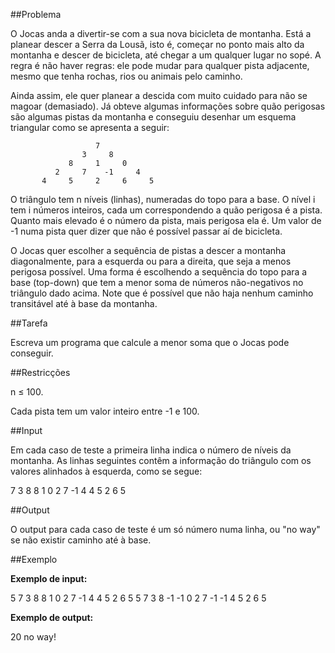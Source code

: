 ##Problema

O Jocas anda a divertir-se com a sua nova bicicleta de montanha. Está a planear descer a Serra da Lousã, isto é, começar no ponto mais alto da montanha e descer de bicicleta, até chegar a um qualquer lugar no sopé. A regra é não haver regras: ele pode mudar para qualquer pista adjacente, mesmo que tenha rochas, rios ou animais pelo caminho.

Ainda assim, ele quer planear a descida com muito cuidado para não se magoar (demasiado). Já obteve algumas informações sobre quão perigosas são algumas pistas da montanha e conseguiu desenhar um esquema triangular como se apresenta a seguir:

                       7
                    3     8
                 8     1     0
              2     7    -1     4
           4     5     2     6     5

O triângulo tem n níveis (linhas), numeradas do topo para a base. O nível i tem i números inteiros, cada um correspondendo a quão perigosa é a pista. Quanto mais elevado é o número da pista, mais perigosa ela é. Um valor de -1 numa pista quer dizer que não é possível passar aí de bicicleta.

O Jocas quer escolher a sequência de pistas a descer a montanha diagonalmente, para a esquerda ou para a direita, que seja a menos perigosa possível. Uma forma é escolhendo a sequência do topo para a base (top-down) que tem a menor soma de números não-negativos no triângulo dado acima. Note que é possível que não haja nenhum caminho transitável até à base da montanha.


##Tarefa

Escreva um programa que calcule a menor soma que o Jocas pode conseguir.

##Restricções

n ≤ 100.

Cada pista tem um valor inteiro entre -1 e 100.


##Input

Em cada caso de teste a primeira linha indica o número de níveis da montanha. As linhas seguintes contêm a informação do triângulo com os valores alinhados à esquerda, como se segue:

7
3 8
8 1 0 
2 7 -1 4
4 5 2 6 5

##Output

O output para cada caso de teste é um só número numa linha, ou "no way" se não existir caminho até à base.


##Exemplo

**Exemplo de input:**

5
7
3 8
8 1 0 
2 7 -1 4
4 5 2 6 5
5
7
3 8
-1 -1 0
2 7 -1 -1
4 5 2 6 5

**Exemplo de output:**

20
no way!


